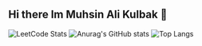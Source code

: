 ## Hi there  Im Muhsin Ali Kulbak 👋
![LeetCode Stats](https://leetcard.jacoblin.cool/Django42?theme=unicorn&font=Radley)
![Anurag's GitHub stats](https://github-readme-stats.vercel.app/api?username=muhsinalikulbak&show_icons=true&theme=transparent)
![Top Langs](https://github-readme-stats.vercel.app/api/top-langs/?username=anuraghazra&layout=compact)

